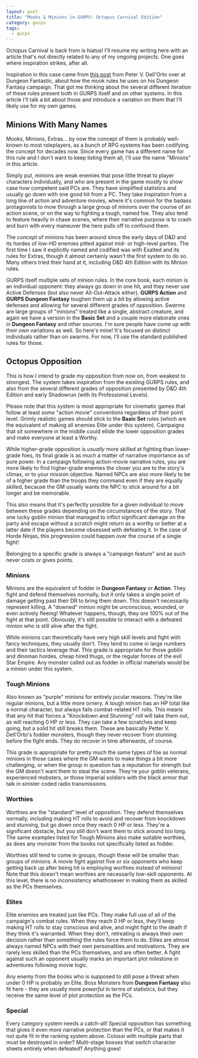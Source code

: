 ```yaml
---
layout: post
title: "Mooks & Minions in GURPS: Octopus Carnival Edition"
category: gurps
tags:
  - gurps
---
```


Octopus Carnival is back from is hiatus! I'll resume my writing here with an
article that's not directly related to any of my ongoing projects. One goes
where inspiration strikes, after all.

Inspiration in this case came from [this post][1] from Peter V. Dell'Orto over
at Dungeon Fantastic, about how the mook rules he uses on his Dungeon Fantasy
campaign. That got me thinking about the several different iteration of these
rules present both in GURPS itself and on other systems. In this article I'll
talk a bit about those and introduce a variation on them that I'll likely use
for my own games.

## Minions With Many Names

Mooks, Minions, Extras... by now the concept of them is probably well-known to
most roleplayers, as a bunch of RPG systems has been codifying the concept for
decades now. Since every game has a different name for this rule and I don't
want to keep listing them all, I'll use the name "Minions" in this article.

Simply put, minions are weak enemies that pose little threat to player
characters individually, and who are present in the game mostly to show case how
competent said PCs are. They have simplified statistics and usually go down with
one good hit from a PC. They take inspiration from a long line of action and
adventure movies, where it's common for the badass protagonists to mow through a
large group of minions over the course of an action scene, or on the way to
fighting a tough, named foe. They also tend to feature heavily in chase scenes,
where their narrative purpose is to crash and burn with every maneuver the hero
pulls off to confound them.

The _concept_ of minions has been around since the early days of D&D and its
hordes of low-HD enemies pitted against mid- or high-level parties. The first
time I saw it explicitly named and codified was with Exalted and its rules for
Extras, though it almost certainly wasn't the first system to do so. Many others
tried their hand at it, including D&D 4th Edition with its Minion rules.

GURPS itself multiple sets of minion rules. In the core book, each minion is an
individual opponent: they always go down in one hit, and they never use Active
Defenses (but also never All-Out-Attack either). **GURPS Action** and **GURPS
Dungeon Fantasy** toughen them up a bit by allowing active defenses and allowing
for several different grades of opposition. _Swarms_ are large groups of
"minions" treated like a single, abstract creature, and again we have a version
in the **Basic Set** and a couple more elaborate ones in **Dungeon Fantasy** and
other sources. I'm sure people have come up with their own variations as
well. So here's mine! It's focused on distinct individuals rather than on
swarms. For now, I'll use the standard published rules for those.

## Octopus Opposition

This is how I intend to grade my opposition from now on, from weakest to
strongest. The system takes inspiration from the existing GURPS rules, and also
from the several different grades of opposition presented by D&D 4th Edition and
early Shadowrun (with its Professional Levels).

Please note that this system is most appropriate for cinematic games that follow
at least _some_ "action movie" conventions regardless of their point
level. Grimly realistic games should stick to the **Basic Set** rules (which are
the equivalent of making all enemies Elite under this system). Campaigns that
sit somewhere in the middle could ellide the lower opposition grades and make
everyone at least a Worthy.

While higher-grade opposition is _usually_ more skilled at fighting
than lower-grade foes, its final grade is as much a matter of narrative
importance as of pure power. In a campaign following action-movie narrative
rules, you are more likely to find higher-grade enemies the closer you are to
the story's climax, or to your mission objective. Named NPCs are also more
likely to be of a higher grade than the troops they command even if they are
equally skilled, because the GM usually wants the NPC to stick around for a bit
longer and be memorable.

This also means that it's perfectly possible for a given individual to move
between these grades depending on the circumstances of the story. That one lucky
goblin minion that managed to inflict significant damage on the party and escape
without a scratch might return as a worthy or better at a latter date if the
players become obsessed with defeating it. In the case of Horde Ninjas, this
progression could happen over the course of a single fight!

Belonging to a specific grade is always a "campaign feature" and as such never
costs or gives points.

### Minions

Minions are the equivalent of fodder in **Dungeon Fantasy** or **Action**. They
fight and defend themselves normally, but it only takes a single point of damage
getting past their DR to bring them down. This doesn't necessarily represent
killing. A "downed" minion might be unconscious, wounded, or even actively
fleeing! Whatever happens, though, they _are_ 100% out of the fight at that
point. Obviously, it's still possible to interact with a defeated minion who is
still alive after the fight.

While minions can theoretically have very high skill levels and fight with fancy
techniques, they usually don't. They tend to come in large numbers and their
tactics leverage that. This grade is appropriate for those goblin and dinoman
hordes, cheap hired thugs, or the regular forces of the evil Star Empire. Any
monster called out as fodder in official materials would be a minion under this
system.

### Tough Minions

Also known as "purple" minions for entirely jocular reasons. They're like
regular minions, but a little more ornery. A tough minion has an HP total like a
normal character, but always fails combat-related HT rolls. This means that any
hit that forces a "Knockdown and Stunning" roll will take them out, as will
reaching 0 HP or less. They can take a few scratches and keep going, but a solid
hit still breaks them. These are basically Petter V. Dell'Orto's fodder
monsters, though they never recover from stunning before the fight ends. They do
recover in time afterwards, of course.

This grade is appropriate for pretty much the same types of foe as normal
minions in those cases where the GM wants to make things a bit more challenging,
or when the group in question has a reputation for strength but the GM doesn't
want them to steal the scene. They're your goblin veterans, experienced
mobsters, or those Imperial soldiers with the black armor that talk in sinister
coded radio transmissions.

### Worthies

Worthies are the "standard" level of opposition. They defend themselves
normally, including making HT rolls to avoid and recover from knockdown and
stunning, but go down once they reach 0 HP or less. They're a significant
obstacle, but you still don't want them to stick around _too_ long. The same
examples listed for Tough Minions also make suitable worthies, as does any
monster from the books not specifically listed as fodder.

Worthies still tend to come in groups, though these will be smaller than groups
of minions. A movie fight against five or six opponents who keep getting back up
after being hit is employing worthies instead of minions! Note that this doesn't
mean worthies are necessarily low-skill opponents. At this level, there is no
inconsistency whathosever in making them as skilled as the PCs themselves.

### Elites

Elite enemies are treated just like PCs. They make full use of all of the
campaign's combat rules. When they reach 0 HP or less, they'll keep making HT
rolls to stay conscious and alive, and might fight to the death if they think
it's warranted. When they don't, retreating is always their own decision rather
than something the rules force them to do. Elites are almost always named NPCs
with their own personalities and motivations. They are rarely less skilled than
the PCs themselves, and are often better. A fight against such an opponent
usually marks an important plot milestone in adventures following movie logic.

Any enemy from the books who is supposed to still pose a threat when under 0 HP
is probably an Elite. Boss Monsters from **Dungeon Fantasy** also fit here -
they are usually more _powerful_ in terms of statistics, but they receive the
same level of plot protection as the PCs.

### Special

Every category system needs a catch-all! Special opposition has something that
gives it even _more_ narrative protection than the PCs, or that makes it not
quite fit in the ranking system above. Colossi with multiple parts that must be
destroyed in order? Multi-stage bosses that switch character sheets entirely
when defeated?  Anything goes!

[1]: https://dungeonfantastic.blogspot.com.br/2013/05/my-modified-df-mook-rule.html
